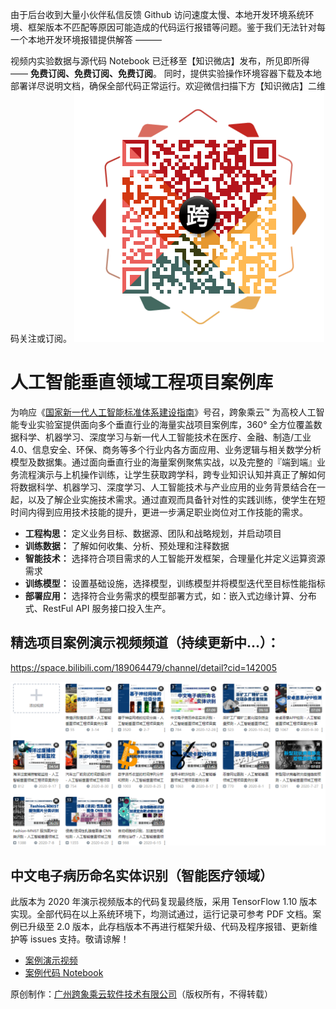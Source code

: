 由于后台收到大量小伙伴私信反馈 Github 访问速度太慢、本地开发环境系统环境、框架版本不匹配等原因可能造成的代码运行报错等问题。鉴于我们无法针对每一个本地开发环境报错提供解答 ———

视频内实验数据与源代码 Notebook 已迁移至【知识微店】发布，所见即所得 —— **免费订阅、免费订阅、免费订阅**。
同时，提供实验操作环境容器下载及本地部署详尽说明文档，确保全部代码正常运行。欢迎微信扫描下方【知识微店】二维码关注或订阅。
![](./img/知识微店.png)

# 人工智能垂直领域工程项目案例库
为响应《[国家新一代人工智能标准体系建设指南](http://www.gov.cn/zhengce/zhengceku/2020-08/09/content_5533454.htm)》号召，跨象乘云™ 为高校人工智能专业实验室提供面向多个垂直行业的海量实战项目案例库，360° 全方位覆盖数据科学、机器学习、深度学习与新一代人工智能技术在医疗、金融、制造/工业 4.0、信息安全、环保、商务等多个行业内各方面应用、业务逻辑与相关数学分析模型及数据集。通过面向垂直行业的海量案例聚焦实战，以及完整的『端到端』业务流程演示与上机操作训练，让学生获取跨学科，跨专业知识认知并真正了解如何将数据科学、机器学习、深度学习、人工智能技术与产业应用的业务背景结合在一起，以及了解企业实施技术需求。通过直观而具备针对性的实践训练，使学生在短时间内得到应用技术技能的提升，更进一步满足职业岗位对工作技能的需求。

- **工程构思：** 定义业务目标、数据源、团队和战略规划，并启动项目
- **训练数据：** 了解如何收集、分析、预处理和注释数据
- **智能技术：** 选择符合项目需求的人工智能开发框架，合理量化并定义运算资源需求
- **训练模型：** 设置基础设施，选择模型，训练模型并将模型迭代至目标性能指标
- **部署应用：** 选择符合业务需求的模型部署方式，如：嵌入式边缘计算、分布式、RestFul API 服务接口投入生产。

## 精选项目案例演示视频频道（持续更新中...）：
https://space.bilibili.com/189064479/channel/detail?cid=142005

![](./img/cs.png)

## 中文电子病历命名实体识别（智能医疗领域）

此版本为 2020 年演示视频版本的代码复现最终版，采用 TensorFlow 1.10 版本实现。全部代码在以上系统环境下，均测试通过，运行记录可参考 PDF 文档。案例已升级至 2.0 版本，此存档版本不再进行框架升级、代码及程序报错、更新维护等 issues 支持。敬请谅解！
- [案例演示视频](https://www.bilibili.com/video/BV1uh411f7mC?spm_id_from=333.999.0.0)
- [案例代码 Notebook](https://github.com/KXCY-AI/AI-Case-Studies/blob/main/%E6%99%BA%E8%83%BD%E5%8C%BB%E7%96%97/%E4%B8%AD%E6%96%87%E7%94%B5%E5%AD%90%E7%97%85%E5%8E%86%E5%91%BD%E5%90%8D%E5%AE%9E%E4%BD%93%E8%AF%86%E5%88%AB/%E4%B8%AD%E6%96%87%E7%94%B5%E5%AD%90%E7%97%85%E5%8E%86%E5%91%BD%E5%90%8D%E5%AE%9E%E4%BD%93%E8%AF%86%E5%88%AB%EF%BC%88%E5%AD%98%E6%A1%A3%EF%BC%89.ipynb)

原创制作：[广州跨象乘云软件技术有限公司](https://www.080910t.com/)（版权所有，不得转载）
